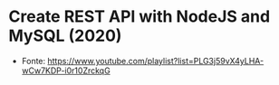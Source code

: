 # Create REST API with NodeJS and MySQL (2020)

- Fonte: https://www.youtube.com/playlist?list=PLG3j59vX4yLHA-wCw7KDP-i0r10ZrckqG
